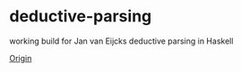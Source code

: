 # deductive-parsing
working build for Jan van Eijcks deductive parsing in Haskell

[Origin](http://homepages.cwi.nl/~jve/papers/04/parsing/)  
